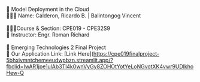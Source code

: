 👋 Model Deployment in the Cloud <br/> 
👩🏻‍💻 Name: Calderon, Ricardo B.  |  Balintongog Vincent<br/>  
👩🏻‍🎓Course & Section:  CPE019 - CPE32S9 <br/> 
🎨 Instructor: Engr. Roman Richard<br/>  
🌷 Emerging Technologies 2 Final Project <br/> 
💭 Our Application Link: [Link Here](https://cpe019finalproject-5bhxivmntchemeeudwpbzn.streamlit.app/?fbclid=IwAR1jpe1ulAb3Tl4k0wnVyGy8ZOHOtYotYeLoNGvotXK4vwr9UDlkhoHew-Q<br/> 

